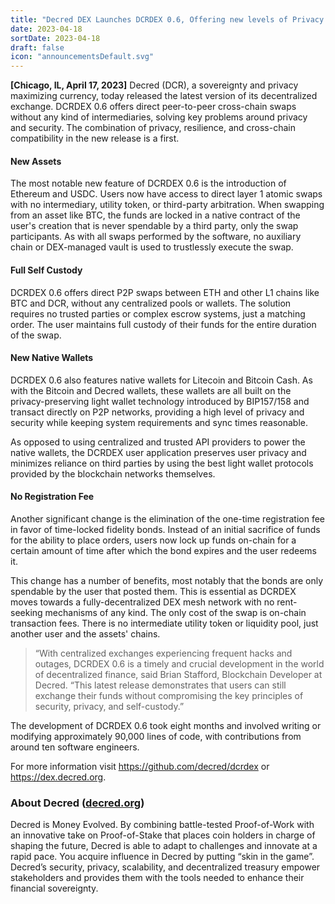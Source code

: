 ```yaml
---
title: "Decred DEX Launches DCRDEX 0.6, Offering new levels of Privacy and Security for Cross-Chain Swaps"
date: 2023-04-18
sortDate: 2023-04-18
draft: false
icon: "announcementsDefault.svg"
---
```


**[Chicago, IL, April 17, 2023]** Decred (DCR), a sovereignty and privacy maximizing currency, today released the latest version of its decentralized exchange. DCRDEX 0.6 offers direct peer-to-peer cross-chain swaps without any kind of intermediaries, solving key problems around privacy and security. The combination of privacy, resilience, and cross-chain compatibility in the new release is a first.

#### New Assets

The most notable new feature of DCRDEX 0.6 is the introduction of Ethereum and USDC. Users now have access to direct layer 1 atomic swaps with no intermediary, utility token, or third-party arbitration. When swapping from an asset like BTC, the funds are locked in a native contract of the user's creation that is never spendable by a third party, only the swap participants. As with all swaps performed by the software, no auxiliary chain or DEX-managed vault is used to trustlessly execute the swap.

#### Full Self Custody

DCRDEX 0.6 offers direct P2P swaps between ETH and other L1 chains like BTC and DCR, without any centralized pools or wallets. The solution requires no trusted parties or complex escrow systems, just a matching order. The user maintains full custody of their funds for the entire duration of the swap.

#### New Native Wallets

DCRDEX 0.6 also features native wallets for Litecoin and Bitcoin Cash. As with the Bitcoin and Decred wallets, these wallets are all built on the privacy-preserving light wallet technology introduced by BIP157/158 and transact directly on P2P networks, providing a high level of privacy and security while keeping system requirements and sync times reasonable.

As opposed to using centralized and trusted API providers to power the native wallets, the DCRDEX user application preserves user privacy and minimizes reliance on third parties by using the best light wallet protocols provided by the blockchain networks themselves.

#### No Registration Fee

Another significant change is the elimination of the one-time registration fee in favor of time-locked fidelity bonds. Instead of an initial sacrifice of funds for the ability to place orders, users now lock up funds on-chain for a certain amount of time after which the bond expires and the user redeems it.

This change has a number of benefits, most notably that the bonds are only spendable by the user that posted them. This is essential as DCRDEX moves towards a fully-decentralized DEX mesh network with no rent-seeking mechanisms of any kind. The only cost of the swap is on-chain transaction fees. There is no intermediate utility token or liquidity pool, just another user and the assets' chains.

> “With centralized exchanges experiencing frequent hacks and outages, DCRDEX 0.6 is a timely and crucial development in the world of decentralized finance, said Brian Stafford, Blockchain Developer at Decred. “This latest release demonstrates that users can still exchange their funds without compromising the key principles of security, privacy, and self-custody.”

The development of DCRDEX 0.6 took eight months and involved writing or modifying approximately 90,000 lines of code, with contributions from around ten software engineers.

For more information visit <https://github.com/decred/dcrdex> or <https://dex.decred.org>.

### About Decred ([decred.org](https://decred.org))

Decred is Money Evolved. By combining battle-tested Proof-of-Work with an innovative take on Proof-of-Stake that places coin holders in charge of shaping the future, Decred is able to adapt to challenges and innovate at a rapid pace. You acquire influence in Decred by putting “skin in the game”. Decred’s security, privacy, scalability, and decentralized treasury empower stakeholders and provides them with the tools needed to enhance their financial sovereignty.
